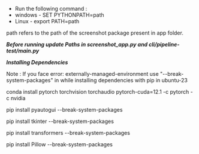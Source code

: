 * Run the following command :
* windows - SET PYTHONPATH=path
* Linux - export PATH=path

path refers to the path of the screenshot package present in app folder.

*******Before running update Paths in screenshot_app.py and cli/pipeline-test/main.py*******

*************Installing Dependencies*************

Note : If you face error: externally-managed-environment
use "--break-system-packages" in while installing dependencies with pip in ubuntu-23  

conda install pytorch torchvision torchaudio pytorch-cuda=12.1 -c pytorch -c nvidia

pip install pyautogui --break-system-packages

pip install tkinter --break-system-packages

pip install transformers --break-system-packages

pip install Pillow --break-system-packages
